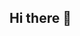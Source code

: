 ## Hi there 👋

<!--
**Villewalle98/Villewalle98** is a ✨ _special_ ✨ repository because its `README.md` (this file) appears on your GitHub profile.

Here are some ideas to get you started:

- 🔭 I’m currently working on my thesis project, where I will investigate how BESS can minimize risks in PPAs
- 🌱 I’m currently learning GitHub!
- ⚡ Fun fact: I love snowboarding, surfing and renewable energy!
-->

